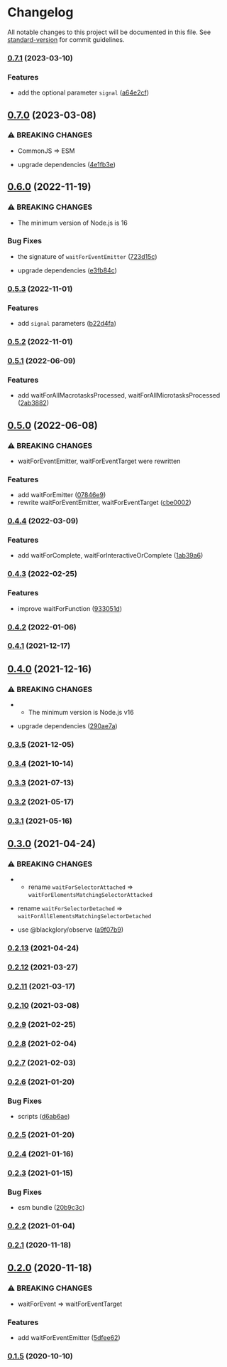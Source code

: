 # Changelog

All notable changes to this project will be documented in this file. See [standard-version](https://github.com/conventional-changelog/standard-version) for commit guidelines.

### [0.7.1](https://github.com/BlackGlory/wait-for/compare/v0.7.0...v0.7.1) (2023-03-10)


### Features

* add the optional parameter `signal` ([a64e2cf](https://github.com/BlackGlory/wait-for/commit/a64e2cf7c41ea8049298863d43b8f2e0551c8069))

## [0.7.0](https://github.com/BlackGlory/wait-for/compare/v0.6.0...v0.7.0) (2023-03-08)


### ⚠ BREAKING CHANGES

* CommonJS => ESM

* upgrade dependencies ([4e1fb3e](https://github.com/BlackGlory/wait-for/commit/4e1fb3e9e0759e1894d8b0a1ac596507842ba2a7))

## [0.6.0](https://github.com/BlackGlory/wait-for/compare/v0.5.3...v0.6.0) (2022-11-19)


### ⚠ BREAKING CHANGES

* The minimum version of Node.js is 16

### Bug Fixes

* the signature of `waitForEventEmitter` ([723d15c](https://github.com/BlackGlory/wait-for/commit/723d15c23e254c287adc407cb7035336fec58857))


* upgrade dependencies ([e3fb84c](https://github.com/BlackGlory/wait-for/commit/e3fb84ca444bbdafca3dcf6bc724a35871f0ef96))

### [0.5.3](https://github.com/BlackGlory/wait-for/compare/v0.5.2...v0.5.3) (2022-11-01)


### Features

* add `signal` parameters ([b22d4fa](https://github.com/BlackGlory/wait-for/commit/b22d4fa03b62fe0c63015f0f3ebc952dbb22fe98))

### [0.5.2](https://github.com/BlackGlory/wait-for/compare/v0.5.1...v0.5.2) (2022-11-01)

### [0.5.1](https://github.com/BlackGlory/wait-for/compare/v0.5.0...v0.5.1) (2022-06-09)


### Features

* add waitForAllMacrotasksProcessed, waitForAllMicrotasksProcessed ([2ab3882](https://github.com/BlackGlory/wait-for/commit/2ab388225c230aa03e356d3bf6bf1d91ec045fdd))

## [0.5.0](https://github.com/BlackGlory/wait-for/compare/v0.4.4...v0.5.0) (2022-06-08)


### ⚠ BREAKING CHANGES

* waitForEventEmitter, waitForEventTarget were rewritten

### Features

* add waitForEmitter ([07846e9](https://github.com/BlackGlory/wait-for/commit/07846e9ba7958340f9638d519eddedf8360959f6))
* rewrite waitForEventEmitter, waitForEventTarget ([cbe0002](https://github.com/BlackGlory/wait-for/commit/cbe0002aa72000b58f5ea174669e71385973a5fb))

### [0.4.4](https://github.com/BlackGlory/wait-for/compare/v0.4.3...v0.4.4) (2022-03-09)


### Features

* add waitForComplete, waitForInteractiveOrComplete ([1ab39a6](https://github.com/BlackGlory/wait-for/commit/1ab39a6f1b56a290fc761b9fb76ae6361a3c3baa))

### [0.4.3](https://github.com/BlackGlory/wait-for/compare/v0.4.2...v0.4.3) (2022-02-25)


### Features

* improve waitForFunction ([933051d](https://github.com/BlackGlory/wait-for/commit/933051de2b611dba641c64c1e64ac1ce468a9035))

### [0.4.2](https://github.com/BlackGlory/wait-for/compare/v0.4.1...v0.4.2) (2022-01-06)

### [0.4.1](https://github.com/BlackGlory/wait-for/compare/v0.4.0...v0.4.1) (2021-12-17)

## [0.4.0](https://github.com/BlackGlory/wait-for/compare/v0.3.5...v0.4.0) (2021-12-16)


### ⚠ BREAKING CHANGES

* - The minimum version is Node.js v16

* upgrade dependencies ([290ae7a](https://github.com/BlackGlory/wait-for/commit/290ae7a0c01910f14d83f2f9df5f6a604082c348))

### [0.3.5](https://github.com/BlackGlory/wait-for/compare/v0.3.4...v0.3.5) (2021-12-05)

### [0.3.4](https://github.com/BlackGlory/wait-for/compare/v0.3.3...v0.3.4) (2021-10-14)

### [0.3.3](https://github.com/BlackGlory/wait-for/compare/v0.3.2...v0.3.3) (2021-07-13)

### [0.3.2](https://github.com/BlackGlory/wait-for/compare/v0.3.1...v0.3.2) (2021-05-17)

### [0.3.1](https://github.com/BlackGlory/wait-for/compare/v0.3.0...v0.3.1) (2021-05-16)

## [0.3.0](https://github.com/BlackGlory/wait-for/compare/v0.2.13...v0.3.0) (2021-04-24)


### ⚠ BREAKING CHANGES

* - rename `waitForSelectorAttached` =>
`waitForElementsMatchingSelectorAttacked`
- rename `waitForSelectorDetached` =>
`waitForAllElementsMatchingSelectorDetached`

* use @blackglory/observe ([a9f07b9](https://github.com/BlackGlory/wait-for/commit/a9f07b9be9d9011be3522b7c5f00d7bf25e81fcb))

### [0.2.13](https://github.com/BlackGlory/wait-for/compare/v0.2.12...v0.2.13) (2021-04-24)

### [0.2.12](https://github.com/BlackGlory/wait-for/compare/v0.2.11...v0.2.12) (2021-03-27)

### [0.2.11](https://github.com/BlackGlory/wait-for/compare/v0.2.10...v0.2.11) (2021-03-17)

### [0.2.10](https://github.com/BlackGlory/wait-for/compare/v0.2.9...v0.2.10) (2021-03-08)

### [0.2.9](https://github.com/BlackGlory/wait-for/compare/v0.2.8...v0.2.9) (2021-02-25)

### [0.2.8](https://github.com/BlackGlory/wait-for/compare/v0.2.7...v0.2.8) (2021-02-04)

### [0.2.7](https://github.com/BlackGlory/wait-for/compare/v0.2.6...v0.2.7) (2021-02-03)

### [0.2.6](https://github.com/BlackGlory/wait-for/compare/v0.2.5...v0.2.6) (2021-01-20)


### Bug Fixes

* scripts ([d6ab6ae](https://github.com/BlackGlory/wait-for/commit/d6ab6ae5f0c13c987510ebcd1f2f9c381bc3837d))

### [0.2.5](https://github.com/BlackGlory/wait-for/compare/v0.2.4...v0.2.5) (2021-01-20)

### [0.2.4](https://github.com/BlackGlory/wait-for/compare/v0.2.3...v0.2.4) (2021-01-16)

### [0.2.3](https://github.com/BlackGlory/wait-for/compare/v0.2.2...v0.2.3) (2021-01-15)


### Bug Fixes

* esm bundle ([20b9c3c](https://github.com/BlackGlory/wait-for/commit/20b9c3caf996f84c22d4aaecee45e2242d2c8dc0))

### [0.2.2](https://github.com/BlackGlory/wait-for/compare/v0.2.1...v0.2.2) (2021-01-04)

### [0.2.1](https://github.com/BlackGlory/wait-for/compare/v0.2.0...v0.2.1) (2020-11-18)

## [0.2.0](https://github.com/BlackGlory/wait-for/compare/v0.1.5...v0.2.0) (2020-11-18)


### ⚠ BREAKING CHANGES

* waitForEvent => waitForEventTarget

### Features

* add waitForEventEmitter ([5dfee62](https://github.com/BlackGlory/wait-for/commit/5dfee62ccc2173008712bc5554f98b28b8d6cd51))

### [0.1.5](https://github.com/BlackGlory/wait-for/compare/v0.1.4...v0.1.5) (2020-10-10)
